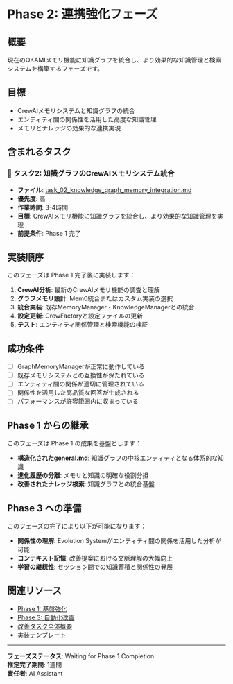 # Phase 2: 連携強化フェーズ

## 概要

現在のOKAMIメモリ機能に知識グラフを統合し、より効果的な知識管理と検索システムを構築するフェーズです。

## 目標

- CrewAIメモリシステムと知識グラフの統合
- エンティティ間の関係性を活用した高度な知識管理
- メモリとナレッジの効果的な連携実現

## 含まれるタスク

### 🧠 タスク2: 知識グラフのCrewAIメモリシステム統合
- **ファイル**: [task_02_knowledge_graph_memory_integration.md](./task_02_knowledge_graph_memory_integration.md)
- **優先度**: 高
- **作業時間**: 3-4時間
- **目標**: CrewAIメモリ機能に知識グラフを統合し、より効果的な知識管理を実現
- **前提条件**: Phase 1 完了

## 実装順序

このフェーズは Phase 1 完了後に実装します：

1. **CrewAI分析**: 最新のCrewAIメモリ機能の調査と理解
2. **グラフメモリ設計**: Mem0統合またはカスタム実装の選択
3. **統合実装**: 既存MemoryManager・KnowledgeManagerとの統合
4. **設定更新**: CrewFactoryと設定ファイルの更新
5. **テスト**: エンティティ関係管理と検索機能の検証

## 成功条件

- [ ] GraphMemoryManagerが正常に動作している
- [ ] 既存メモリシステムとの互換性が保たれている
- [ ] エンティティ間の関係が適切に管理されている
- [ ] 関係性を活用した高品質な回答が生成される
- [ ] パフォーマンスが許容範囲内に収まっている

## Phase 1 からの継承

このフェーズは Phase 1 の成果を基盤とします：
- **構造化されたgeneral.md**: 知識グラフの中核エンティティとなる体系的な知識
- **進化履歴の分離**: メモリと知識の明確な役割分担
- **改善されたナレッジ検索**: 知識グラフとの統合基盤

## Phase 3 への準備

このフェーズの完了により以下が可能になります：
- **関係性の理解**: Evolution Systemがエンティティ間の関係を活用した分析が可能
- **コンテキスト記憶**: 改善提案における文脈理解の大幅向上
- **学習の継続性**: セッション間での知識蓄積と関係性の発展

## 関連リソース

- [Phase 1: 基盤強化](../phase-1-foundation/)
- [Phase 3: 自動化改善](../phase-3-automation/)
- [改善タスク全体概要](../../README.md)
- [実装テンプレート](../../templates/)

---
**フェーズステータス**: Waiting for Phase 1 Completion  
**推定完了期間**: 1週間  
**責任者**: AI Assistant